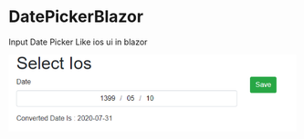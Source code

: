 # DatePickerBlazor
Input Date Picker Like ios ui in blazor

![DatePicker](/Screenshot/InputDateIos.PNG)
